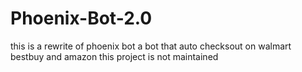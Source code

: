 # Phoenix-Bot-2.0

this is a rewrite of phoenix bot a bot that auto checksout on walmart bestbuy and amazon this project is not maintained
